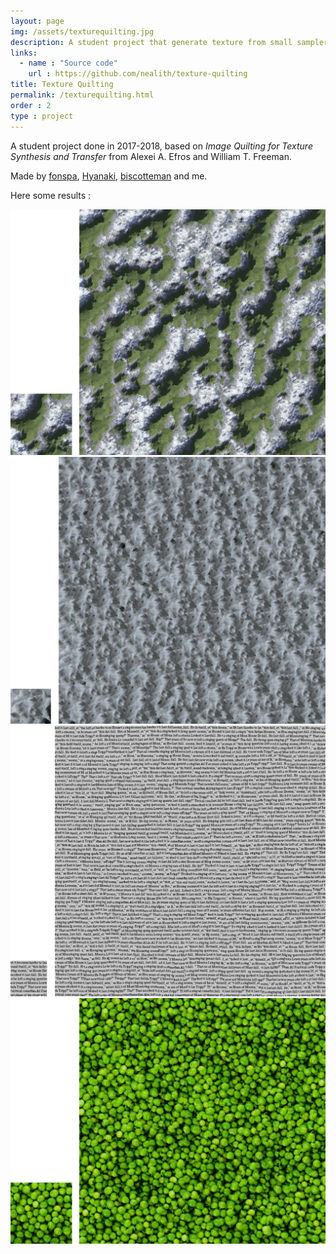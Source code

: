 ```yaml
---
layout: page
img: /assets/texturequilting.jpg
description: A student project that generate texture from small sampler, or transfert them to a element in a image.
links:
  - name : "Source code"
    url : https://github.com/nealith/texture-quilting
title: Texture Quilting
permalink: /texturequilting.html
order : 2
type : project
---
```


A student project done in 2017-2018, based on *Image Quilting for Texture Synthesis and Transfer* from Alexei A. Efros and William T. Freeman.

Made by [fonspa](https://github.com/fonspa), [Hyanaki](https://github.com/Hyanaki), [biscotteman](https://github.com/biscotteman) and me.

Here some results :

![mountains](/images/texturequilting/mountains.png)
![chantilly](/images/texturequilting/chantilly.png)
![text](/images/texturequilting/text.png)
![peas](/images/texturequilting/peas.png)
